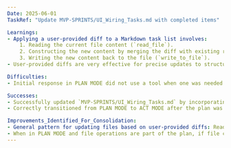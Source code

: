 ```yaml
---
Date: 2025-06-01
TaskRef: "Update MVP-SPRINTS/UI_Wiring_Tasks.md with completed items"

Learnings:
- Applying a user-provided diff to a Markdown task list involves:
    1. Reading the current file content (`read_file`).
    2. Constructing the new content by merging the diff with existing relevant sections (e.g., preserving other "remaining tasks").
    3. Writing the new content back to the file (`write_to_file`).
- User-provided diffs are very effective for precise updates to structured text files.

Difficulties:
- Initial response in PLAN MODE did not use a tool when one was needed (to read the file before planning the write operation). Corrected by using `read_file` in the subsequent step.

Successes:
- Successfully updated `MVP-SPRINTS/UI_Wiring_Tasks.md` by incorporating the user's diff and preserving other existing tasks.
- Correctly transitioned from PLAN MODE to ACT MODE after the plan was established and file content was read.

Improvements_Identified_For_Consolidation:
- General pattern for updating files based on user-provided diffs: Read existing -> Merge diff -> Write new.
- When in PLAN MODE and file operations are part of the plan, if file content is unknown, use `read_file` to gather information before finalizing the plan and requesting a switch to ACT MODE.
---
```

